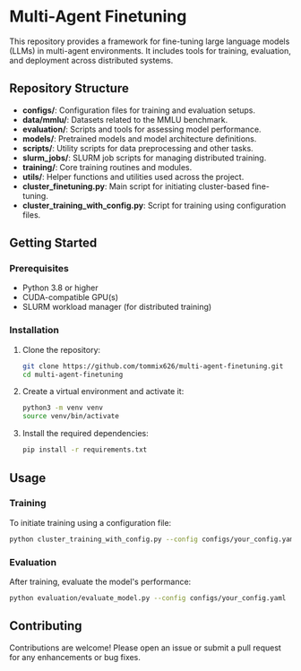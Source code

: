 # Multi-Agent Finetuning

This repository provides a framework for fine-tuning large language models (LLMs) in multi-agent environments. It includes tools for training, evaluation, and deployment across distributed systems.

## Repository Structure

- **configs/**: Configuration files for training and evaluation setups.
- **data/mmlu/**: Datasets related to the MMLU benchmark.
- **evaluation/**: Scripts and tools for assessing model performance.
- **models/**: Pretrained models and model architecture definitions.
- **scripts/**: Utility scripts for data preprocessing and other tasks.
- **slurm_jobs/**: SLURM job scripts for managing distributed training.
- **training/**: Core training routines and modules.
- **utils/**: Helper functions and utilities used across the project.
- **cluster_finetuning.py**: Main script for initiating cluster-based fine-tuning.
- **cluster_training_with_config.py**: Script for training using configuration files.

## Getting Started

### Prerequisites

- Python 3.8 or higher
- CUDA-compatible GPU(s)
- SLURM workload manager (for distributed training)

### Installation

1. Clone the repository:

   ```bash
   git clone https://github.com/tommix626/multi-agent-finetuning.git
   cd multi-agent-finetuning
   ```

2. Create a virtual environment and activate it:

   ```bash
   python3 -m venv venv
   source venv/bin/activate
   ```

3. Install the required dependencies:

   ```bash
   pip install -r requirements.txt
   ```

## Usage

### Training

To initiate training using a configuration file:

```bash
python cluster_training_with_config.py --config configs/your_config.yaml
```

### Evaluation

After training, evaluate the model's performance:

```bash
python evaluation/evaluate_model.py --config configs/your_config.yaml
```

## Contributing

Contributions are welcome! Please open an issue or submit a pull request for any enhancements or bug fixes.
